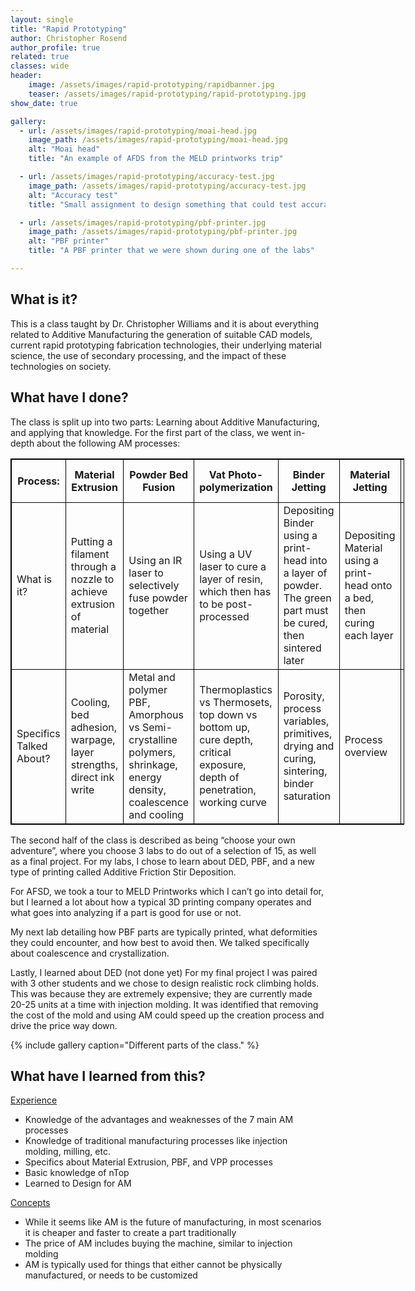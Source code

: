 ```yaml
---
layout: single
title: "Rapid Prototyping"
author: Christopher Rosend
author_profile: true
related: true
classes: wide
header: 
    image: /assets/images/rapid-prototyping/rapidbanner.jpg
    teaser: /assets/images/rapid-prototyping/rapid-prototyping.jpg
show_date: true 

gallery:
  - url: /assets/images/rapid-prototyping/moai-head.jpg
    image_path: /assets/images/rapid-prototyping/moai-head.jpg
    alt: "Moai head"
    title: "An example of AFDS from the MELD printworks trip"

  - url: /assets/images/rapid-prototyping/accuracy-test.jpg
    image_path: /assets/images/rapid-prototyping/accuracy-test.jpg
    alt: "Accuracy test"
    title: "Small assignment to design something that could test accuracy of a printer in only one orientation"

  - url: /assets/images/rapid-prototyping/pbf-printer.jpg
    image_path: /assets/images/rapid-prototyping/pbf-printer.jpg
    alt: "PBF printer"
    title: "A PBF printer that we were shown during one of the labs"

---
```



## What is it?

This is a class taught by Dr. Christopher Williams and it is about everything related to Additive Manufacturing the generation of suitable CAD models, current rapid prototyping fabrication technologies, their underlying material science, the use of secondary processing, and the impact of these technologies on society.

## What have I done?

The class is split up into two parts: Learning about Additive Manufacturing, and applying that knowledge.
For the first part of the class, we went in-depth about the following AM processes:

<style>
table, th, td {
  border:1px solid black;
}
</style>

<table style="width:125%">
  <tr>
    <th>Process:</th>
    <th>Material Extrusion</th>
    <th>Powder Bed Fusion</th>
    <th>Vat Photo-polymerization</th>
    <th>Binder Jetting</th>
    <th>Material Jetting</th>
    <th>Directed Energy Deposition</th>
    <th>Sheet Lamination</th>
  </tr>
  <tr>
    <td>What is it?</td>
    <td>Putting a filament through a nozzle to achieve extrusion of material</td>
    <td>Using an IR laser to selectively fuse powder together</td>
    <td>Using a UV laser to cure a layer of resin, which then has to be post-processed</td>
    <td>Depositing Binder using a print-head into a layer of powder. The green part must be cured, then sintered later</td>
    <td>Depositing Material using a print-head onto a bed, then curing each layer</td>
    <td>Feeding a material into either a laser or a wire, similar to welding</td>
    <td>Material sheets are layer ontop of each other, cut using a laser or bond using binder and heat</td>
  </tr>
  <tr>
    <td>Specifics Talked About?</td>
    <td>Cooling, bed adhesion, warpage, layer strengths, direct ink write</td>
    <td>Metal and polymer PBF, Amorphous vs Semi-crystalline polymers, shrinkage, energy density, coalescence and cooling</td>
    <td>Thermoplastics vs Thermosets, top down vs bottom up, cure depth, critical exposure, depth of penetration, working curve</td>
    <td>Porosity, process variables, primitives, drying and curing, sintering, binder saturation</td>
    <td>Process overview</td>
    <td>Wire vs Powder DED, inert gasses, uses, machining, thermal accumulation, warping, toolpathing solutions, Hybrid DED processes</td>
    <td>Process overview, ultrasonic consolidation, multi-material laminates</td>
  </tr>
</table>

The second half of the class is described as being “choose your own adventure”, where you choose 3 labs to do out of a selection of 15, as well as a final project. For my labs, I chose to learn about DED, PBF, and a new type of printing called Additive Friction Stir Deposition.

For AFSD, we took a tour to MELD Printworks which I can’t go into detail for, but I learned a lot about how a typical 3D printing company operates and what goes into analyzing if a part is good for use or not.

My next lab detailing how PBF parts are typically printed, what deformities they could encounter, and how best to avoid then. We talked specifically about coalescence and crystallization.

Lastly, I learned about DED (not done yet)
For my final project I was paired with 3 other students and we chose to design realistic rock climbing holds. This was because they are extremely expensive; they are currently made 20-25 units at a time with injection molding. It was identified that removing the cost of the mold and using AM could speed up the creation process and drive the price way down.

{% include gallery caption="Different parts of the class." %}

## What have I learned from this?

<ins>Experience</ins>

* Knowledge of the advantages and weaknesses of the 7 main AM processes
* Knowledge of traditional manufacturing processes like injection molding, milling, etc.
* Specifics about Material Extrusion, PBF, and VPP processes
* Basic knowledge of nTop
* Learned to Design for AM

<ins>Concepts</ins>

* While it seems like AM is the future of manufacturing, in most scenarios it is cheaper and faster to create a part traditionally
* The price of AM includes buying the machine, similar to injection molding
* AM is typically used for things that either cannot be physically manufactured, or needs to be customized
